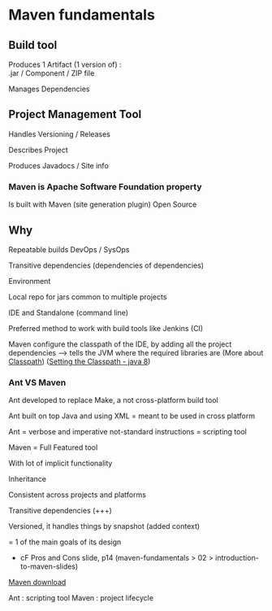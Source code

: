 # Maven fundamentals

## Build tool
Produces 1 Artifact (1 version of) :\
.jar / Component / ZIP file

Manages Dependencies

## Project Management Tool
Handles Versioning / Releases

Describes Project

Produces Javadocs / Site info

### Maven is Apache Software Foundation property
Is built with Maven (site generation plugin)
Open Source

## Why
Repeatable builds
DevOps / SysOps

Transitive dependencies (dependencies of dependencies)

Environment

Local repo for jars common to multiple projects

IDE and Standalone (command line)

Preferred method to work with build tools like Jenkins (CI)

Maven configure the classpath of the IDE, by adding all the project dependencies
--> tells the JVM where the required libraries are
(More about [Classpath](https://stackoverflow.com/questions/21983858/classpaths-in-ides))
([Setting the Classpath - java 8](https://docs.oracle.com/javase/8/docs/technotes/tools/windows/classpath.html))

### Ant VS Maven
Ant developed to replace Make, a not cross-platform build tool

Ant built on top Java and using XML = meant to be used in cross platform

Ant = verbose and imperative not-standard instructions = scripting tool

Maven = Full Featured tool

With lot of implicit functionality

Inheritance

Consistent across projects and platforms

Transitive dependencies (+++)

Versioned, it handles things by snapshot (added context)

= 1 of the main goals of its design

+ cF Pros and Cons slide, p14 (maven-fundamentals > 02 > introduction-to-maven-slides)


[Maven download](maven.apache.org/download.cgi)


Ant : scripting tool
Maven : project lifecycle
